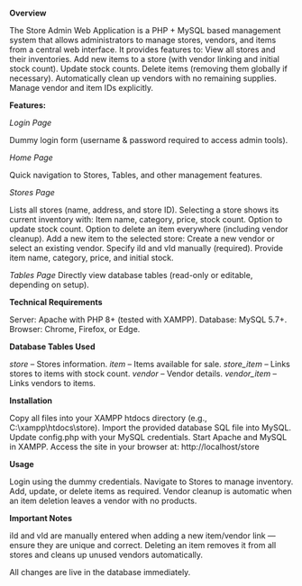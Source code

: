**Overview**

The Store Admin Web Application is a PHP + MySQL based management system that allows administrators to manage stores, vendors, and items from a central web interface.
It provides features to:
  View all stores and their inventories.
  Add new items to a store (with vendor linking and initial stock count).
  Update stock counts.
  Delete items (removing them globally if necessary).
  Automatically clean up vendors with no remaining supplies.
  Manage vendor and item IDs explicitly.

**Features:**

_Login Page_

Dummy login form (username & password required to access admin tools).

_Home Page_

Quick navigation to Stores, Tables, and other management features.

_Stores Page_

Lists all stores (name, address, and store ID).
Selecting a store shows its current inventory with:
  Item name, category, price, stock count.
  Option to update stock count.
  Option to delete an item everywhere (including vendor cleanup).
Add a new item to the selected store:
  Create a new vendor or select an existing vendor.
  Specify iId and vId manually (required).
  Provide item name, category, price, and initial stock.

_Tables Page_
Directly view database tables (read-only or editable, depending on setup).

**Technical Requirements**

Server: Apache with PHP 8+ (tested with XAMPP).
Database: MySQL 5.7+.
Browser: Chrome, Firefox, or Edge.

**Database Tables Used**

_store_ – Stores information.
_item_ – Items available for sale.
_store_item_ – Links stores to items with stock count.
_vendor_ – Vendor details.
_vendor_item_ – Links vendors to items.

**Installation**

Copy all files into your XAMPP htdocs directory (e.g., C:\xampp\htdocs\store).
Import the provided database SQL file into MySQL.
Update config.php with your MySQL credentials.
Start Apache and MySQL in XAMPP.
Access the site in your browser at: http://localhost/store

**Usage**

Login using the dummy credentials.
Navigate to Stores to manage inventory.
Add, update, or delete items as required.
Vendor cleanup is automatic when an item deletion leaves a vendor with no products.

**Important Notes**

iId and vId are manually entered when adding a new item/vendor link — ensure they are unique and correct.
Deleting an item removes it from all stores and cleans up unused vendors automatically.

All changes are live in the database immediately.
